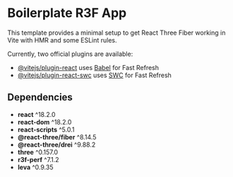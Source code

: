 # Boilerplate R3F App

This template provides a minimal setup to get React Three Fiber working in Vite with HMR and some ESLint rules.

Currently, two official plugins are available:

- [@vitejs/plugin-react](https://github.com/vitejs/vite-plugin-react/blob/main/packages/plugin-react/README.md) uses [Babel](https://babeljs.io/) for Fast Refresh
- [@vitejs/plugin-react-swc](https://github.com/vitejs/vite-plugin-react-swc) uses [SWC](https://swc.rs/) for Fast Refresh

## Dependencies

* **react** ^18.2.0
* **react-dom** ^18.2.0
* **react-scripts** ^5.0.1
* **@react-three/fiber** ^8.14.5
* **@react-three/drei** ^9.88.2
* **three** ^0.157.0
* **r3f-perf** ^7.1.2
* **leva** ^0.9.35
